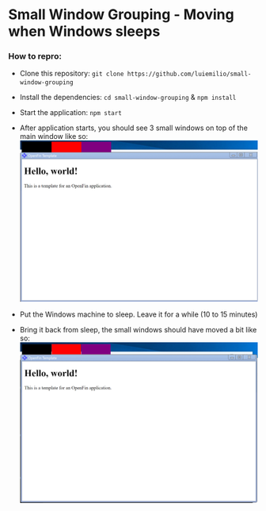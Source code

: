 # Small Window Grouping - Moving when Windows sleeps

### How to repro:

* Clone this repository: `git clone https://github.com/luiemilio/small-window-grouping`
* Install the dependencies: `cd small-window-grouping` & `npm install`
* Start the application: `npm start`
* After application starts, you should see 3 small windows on top of the main window like so:
![before](public/before.png)

* Put the Windows machine to sleep. Leave it for a while (10 to 15 minutes)
* Bring it back from sleep, the small windows should have moved a bit like so:
![after](public/after.png)